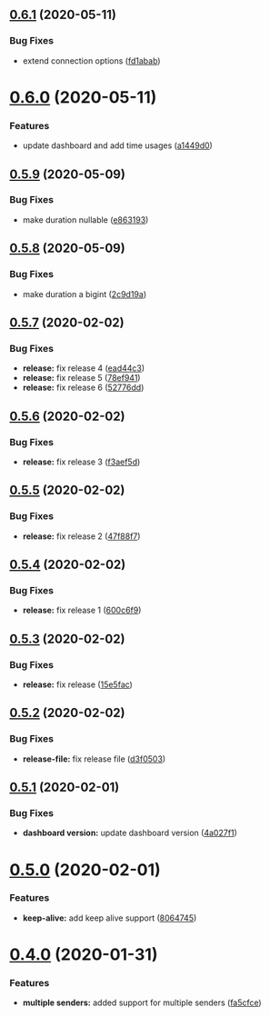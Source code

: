 ## [0.6.1](https://github.com/yarinvak/graphql-vision/compare/v0.6.0...v0.6.1) (2020-05-11)


### Bug Fixes

* extend connection options ([fd1abab](https://github.com/yarinvak/graphql-vision/commit/fd1ababca586dc2ac54ce987fce77c4f43991644))

# [0.6.0](https://github.com/yarinvak/graphql-vision/compare/v0.5.9...v0.6.0) (2020-05-11)


### Features

* update dashboard and add time usages ([a1449d0](https://github.com/yarinvak/graphql-vision/commit/a1449d01a20522e8c3c6cd6f53fa26da2d39a1c1))

## [0.5.9](https://github.com/yarinvak/graphql-vision/compare/v0.5.8...v0.5.9) (2020-05-09)


### Bug Fixes

* make duration nullable ([e863193](https://github.com/yarinvak/graphql-vision/commit/e863193a7cf833246803686a2cc37a86e5aadae9))

## [0.5.8](https://github.com/yarinvak/graphql-vision/compare/v0.5.7...v0.5.8) (2020-05-09)


### Bug Fixes

* make duration a bigint ([2c9d19a](https://github.com/yarinvak/graphql-vision/commit/2c9d19abedad2774488d91dcbd316bd14858fb10))

## [0.5.7](https://github.com/yarinvak/graphql-vision/compare/v0.5.6...v0.5.7) (2020-02-02)


### Bug Fixes

* **release:** fix release 4 ([ead44c3](https://github.com/yarinvak/graphql-vision/commit/ead44c389f1a3144448bc1c4ad6b13e8093a6262))
* **release:** fix release 5 ([78ef941](https://github.com/yarinvak/graphql-vision/commit/78ef94167e203b040d4ead3ee39859a0c15340e4))
* **release:** fix release 6 ([52776dd](https://github.com/yarinvak/graphql-vision/commit/52776dd475874dac94fee28468ca08bc4804454f))

## [0.5.6](https://github.com/yarinvak/graphql-vision/compare/v0.5.5...v0.5.6) (2020-02-02)


### Bug Fixes

* **release:** fix release 3 ([f3aef5d](https://github.com/yarinvak/graphql-vision/commit/f3aef5d893d12705b604ec1ca99f82e18dddcadd))

## [0.5.5](https://github.com/yarinvak/graphql-vision/compare/v0.5.4...v0.5.5) (2020-02-02)


### Bug Fixes

* **release:** fix release 2 ([47f88f7](https://github.com/yarinvak/graphql-vision/commit/47f88f7b125f1cbef4f71eda8ef154a08009e3a9))

## [0.5.4](https://github.com/yarinvak/graphql-vision/compare/v0.5.3...v0.5.4) (2020-02-02)


### Bug Fixes

* **release:** fix release 1 ([600c6f9](https://github.com/yarinvak/graphql-vision/commit/600c6f912e119a62da34b1d24a1e1d4a0c84c2de))

## [0.5.3](https://github.com/yarinvak/graphql-vision/compare/v0.5.2...v0.5.3) (2020-02-02)


### Bug Fixes

* **release:** fix release ([15e5fac](https://github.com/yarinvak/graphql-vision/commit/15e5fac46e42e78006fb2312b01fb202c70f478a))

## [0.5.2](https://github.com/yarinvak/graphql-vision/compare/v0.5.1...v0.5.2) (2020-02-02)


### Bug Fixes

* **release-file:** fix release file ([d3f0503](https://github.com/yarinvak/graphql-vision/commit/d3f05038eefc199d98915cad888dfb00c27733b9))

## [0.5.1](https://github.com/yarinvak/graphql-vision/compare/v0.5.0...v0.5.1) (2020-02-01)


### Bug Fixes

* **dashboard version:** update dashboard version ([4a027f1](https://github.com/yarinvak/graphql-vision/commit/4a027f17a241976df0ed8541153a4f49cfbc6062))

# [0.5.0](https://github.com/yarinvak/graphql-vision/compare/v0.4.0...v0.5.0) (2020-02-01)


### Features

* **keep-alive:** add keep alive support ([8064745](https://github.com/yarinvak/graphql-vision/commit/80647451d07eb889fae8d2b8f8a7ba6cc473f4a5))

# [0.4.0](https://github.com/yarinvak/graphql-vision/compare/v0.3.1...v0.4.0) (2020-01-31)


### Features

* **multiple senders:** added support for multiple senders ([fa5cfce](https://github.com/yarinvak/graphql-vision/commit/fa5cfceb8459802a4cc9d7af3e9af3f783656422))
